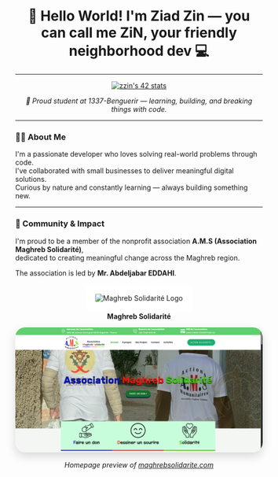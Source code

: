 <h1 align="center">👋 Hello World! I'm <strong>Ziad Zin</strong> — you can call me <strong>ZiN</strong>, your friendly neighborhood dev 💻</h1>

---

<p align="center">
  <a href="https://github.com/oakoudad/badge42">
    <img src="https://badge.mediaplus.ma/greenbinary/zzin" alt="zzin's 42 stats" />
  </a>
</p>

<p align="center"><em>📍 Proud student at 1337-Benguerir — learning, building, and breaking things with code.</em></p>

---

### 👨‍💻 About Me

I'm a passionate developer who loves solving real-world problems through code.  
I've collaborated with small businesses to deliver meaningful digital solutions.  
Curious by nature and constantly learning — always building something new.

---

### 🤝 Community & Impact

I'm proud to be a member of the nonprofit association **A.M.S (Association Maghreb Solidarité)**,  
dedicated to creating meaningful change across the Maghreb region.  

The association is led by **Mr. Abdeljabar EDDAHI**.

<p align="center">
  <a href="https://maghrebsolidarite.com" target="_blank" style="text-decoration: none;">
    <img 
      src="https://maghrebsolidarite.com/wp-content/uploads/2023/07/cropped-p1h592ieqh1mi118cv1nfgcqn18ph4-0.png" 
      alt="Maghreb Solidarité Logo" 
      width="160"
      style="background-color: white; padding: 20px; border-radius: 12px;"
    />
    <br />
    <strong>Maghreb Solidarité</strong>
  </a>
</p>

<p align="center">
  <img 
    src="ams.png" 
    alt="Maghreb Solidarité Website Preview" 
    width="700" 
    style="border-radius: 20px; box-shadow: 0 8px 20px rgba(0,0,0,0.15);" 
  />
</p>

<p align="center">
  <em>Homepage preview of <a href="https://maghrebsolidarite.com" target="_blank">maghrebsolidarite.com</a></em>
</p>
